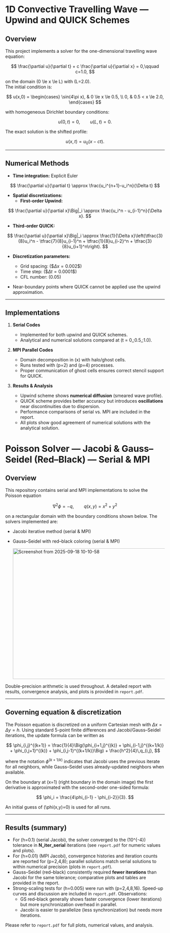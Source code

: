 # 1D Convective Travelling Wave — Upwind and QUICK Schemes

## Overview

This project implements a solver for the one-dimensional travelling wave equation:

$$
\frac{\partial u}{\partial t} + c \frac{\partial u}{\partial x} = 0,\qquad c=1.0,
$$

on the domain \(0 \le x \le L\) with \(L=2.0\).  
The initial condition is:

$$
u(x,0) =
\begin{cases}
\sin(4\pi x), & 0 \le x \le 0.5, \\
0, & 0.5 < x \le 2.0,
\end{cases}
$$

with homogeneous Dirichlet boundary conditions:

$$
u(0,t)=0,\qquad u(L,t)=0.
$$

The exact solution is the shifted profile:

$$
u(x,t) = u_0(x-ct).
$$

---

## Numerical Methods

- **Time integration:** Explicit Euler
  
$$
\frac{\partial u}{\partial t} \approx \frac{u_i^{n+1}-u_i^n}{\Delta t}
$$

- **Spatial discretizations:**
  - **First-order Upwind:**
    
$$
\frac{\partial u}{\partial x}\Big|_i \approx \frac{u_i^n - u_{i-1}^n}{\Delta x}.
$$
  - **Third-order QUICK:**
    
$$
  \frac{\partial u}{\partial x}\Big|_i \approx \frac{1}{\Delta x}\left(\tfrac{3}{8}u_i^n - \tfrac{7}{8}u_{i-1}^n + \tfrac{1}{8}u_{i-2}^n + \tfrac{3}{8}u_{i+1}^n\right).
$$

- **Discretization parameters:**
  
  - Grid spacing: \($$\Delta x = 0.002\$$)
  - Time step: \($$\Delta t = 0.0001\$$)
  - CFL number: \(0.05\)

- Near-boundary points where QUICK cannot be applied use the upwind approximation.

---

## Implementations

1. **Serial Codes**  
   - Implemented for both upwind and QUICK schemes.
   - Analytical and numerical solutions compared at \(t = 0,\;0.5,\;1.0\).

2. **MPI Parallel Codes**  
   - Domain decomposition in \(x\) with halo/ghost cells.  
   - Runs tested with \(p=2\) and \(p=4\) processes.  
   - Proper communication of ghost cells ensures correct stencil support for QUICK.

3. **Results & Analysis**  
   - Upwind scheme shows **numerical diffusion** (smeared wave profile).  
   - QUICK scheme provides better accuracy but introduces **oscillations** near discontinuities due to dispersion.  
   - Performance comparisons of serial vs. MPI are included in the report.  
   - All plots show good agreement of numerical solutions with the analytical solution.

# Poisson Solver — Jacobi & Gauss–Seidel (Red–Black) — Serial & MPI

## Overview

This repository contains serial and MPI implementations to solve the Poisson equation

$$
\nabla^2 \phi = -q,\qquad q(x,y) = x^2 + y^2
$$

on a rectangular domain with the boundary conditions shown below. The solvers implemented are:

- Jacobi iterative method (serial & MPI)
- Gauss–Seidel with red–black coloring (serial & MPI)
  
   <img width="600" height="412" alt="Screenshot from 2025-09-18 10-10-58" src="https://github.com/user-attachments/assets/4e05a9d5-e99b-464a-89b2-2a8a4b2f9776" />

Double-precision arithmetic is used throughout. A detailed report with results, convergence analysis, and plots is provided in `report.pdf`.

---

## Governing equation & discretization

The Poisson equation is discretized on a uniform Cartesian mesh with $\Delta x=\Delta y=h$. Using standard 5-point finite differences and Jacobi/Gauss–Seidel iterations, the update formula can be written as

$$
\phi_{i,j}^{(k+1)} = \frac{1}{4}\Big(\phi_{i+1,j}^{(k)} + \phi_{i-1,j}^{(k+1/k)} + \phi_{i,j+1}^{(k)} + \phi_{i,j-1}^{(k+1/k)}\Big) + \frac{h^2}{4}\,q_{i,j},
$$

where the notation $\phi^{(k+1/k)}$ indicates that Jacobi uses the previous iterate for all neighbors, while Gauss–Seidel uses already-updated neighbors when available.

On the boundary at \(x=1\) (right boundary in the domain image) the first derivative is approximated with the second-order one-sided formula:

$$
\phi_i = \frac{4\phi_{i-1} - \phi_{i-2}}{3}.
$$

An initial guess of \(\phi(x,y)=0\) is used for all runs.

---

## Results (summary)

- For \(h=0.1\) (serial Jacobi), the solver converged to the \(10^{-4}\) tolerance in **N\_iter\_serial** iterations (see `report.pdf` for numeric values and plots).
- For \(h=0.01\) (MPI Jacobi), convergence histories and iteration counts are reported for \(p=2,4,8\); parallel solutions match serial solutions to within numerical precision (plots in `report.pdf`).
- Gauss–Seidel (red–black) consistently required **fewer iterations** than Jacobi for the same tolerance; comparative plots and tables are provided in the report.
- Strong-scaling tests for \(h=0.005\) were run with \(p=2,4,8,16\). Speed-up curves and discussion are included in `report.pdf`. Observations:
  - GS red–black generally shows faster convergence (lower iterations) but more synchronization overhead in parallel.
  - Jacobi is easier to parallelize (less synchronization) but needs more iterations.

Please refer to `report.pdf` for full plots, numerical values, and analysis.



